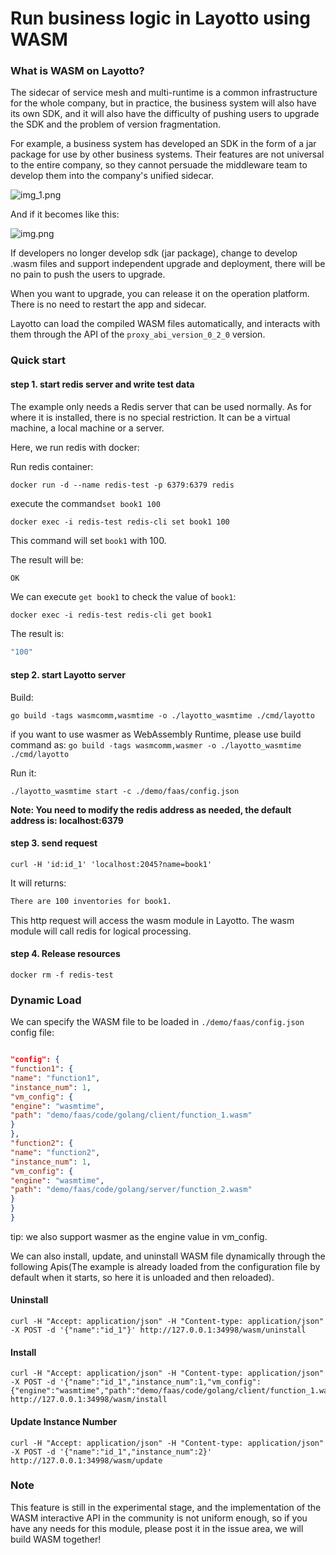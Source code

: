 # Run business logic in Layotto using WASM

### What is WASM on Layotto?
The sidecar of service mesh and multi-runtime is a common infrastructure for the whole company, but in practice, the business system will also have its own SDK, and it will also have the difficulty of pushing users to upgrade the SDK and the problem of version fragmentation.

For example, a business system has developed an SDK in the form of a jar package for use by other business systems. Their features are not universal to the entire company, so they cannot persuade the middleware team to develop them into the company's unified sidecar.

![img_1.png](/img/wasm/img_1.png)

And if it becomes like this:

![img.png](/img/wasm/img.png)

If developers no longer develop sdk (jar package), change to develop .wasm files and support independent upgrade and deployment, there will be no pain to push the users to upgrade.

When you want to upgrade, you can release it on the operation platform. There is no need to restart the app and sidecar.

Layotto can load the compiled WASM files automatically, and interacts with them through the API of the `proxy_abi_version_0_2_0` version.

### Quick start

#### step 1. start redis server and write test data

The example only needs a Redis server that can be used normally. As for where it is installed, there is no special restriction. It can be a virtual machine, a local machine or a server.

Here, we run redis with docker:

Run redis container:

```shell
docker run -d --name redis-test -p 6379:6379 redis
```

execute the command`set book1 100`

```shell
docker exec -i redis-test redis-cli set book1 100
```

This command will set `book1` with 100.

The result will be:

```bash
OK
```

We can execute `get book1` to check the value of `book1`:

```shell
docker exec -i redis-test redis-cli get book1
```

The result is:

```bash
"100"
```

#### step 2. start Layotto server
Build:

```shell @if.not.exist layotto_wasmtime
go build -tags wasmcomm,wasmtime -o ./layotto_wasmtime ./cmd/layotto
```

if you want to use wasmer as WebAssembly Runtime, please use build command as: `go build -tags wasmcomm,wasmer -o ./layotto_wasmtime ./cmd/layotto`

Run it:

```shell @background
./layotto_wasmtime start -c ./demo/faas/config.json
```

**Note: You need to modify the redis address as needed, the default address is: localhost:6379**

#### step 3. send request

```shell
curl -H 'id:id_1' 'localhost:2045?name=book1'
```

It will returns:

```bash
There are 100 inventories for book1.
```


This http request will access the wasm module in Layotto. The wasm module will call redis for logical processing.

#### step 4. Release resources

```shell
docker rm -f redis-test
```

### Dynamic Load

We can specify the WASM file to be loaded in `./demo/faas/config.json` config file:

```json

"config": {
"function1": {
"name": "function1",
"instance_num": 1,
"vm_config": {
"engine": "wasmtime",
"path": "demo/faas/code/golang/client/function_1.wasm"
}
},
"function2": {
"name": "function2",
"instance_num": 1,
"vm_config": {
"engine": "wasmtime",
"path": "demo/faas/code/golang/server/function_2.wasm"
}
}
}

```

tip: we also support wasmer as the engine value in vm_config.

We can also install, update, and uninstall WASM file dynamically through the following Apis(The example is already loaded from the configuration file by default when it starts, so here it is unloaded and then reloaded).

#### Uninstall

```shell
curl -H "Accept: application/json" -H "Content-type: application/json" -X POST -d '{"name":"id_1"}' http://127.0.0.1:34998/wasm/uninstall
```

#### Install

```shell
curl -H "Accept: application/json" -H "Content-type: application/json" -X POST -d '{"name":"id_1","instance_num":1,"vm_config":{"engine":"wasmtime","path":"demo/faas/code/golang/client/function_1.wasm"}}' http://127.0.0.1:34998/wasm/install
```

#### Update Instance Number

```shell
curl -H "Accept: application/json" -H "Content-type: application/json" -X POST -d '{"name":"id_1","instance_num":2}' http://127.0.0.1:34998/wasm/update
```

### Note

This feature is still in the experimental stage, and the implementation of the WASM interactive API in the community is not uniform enough, so if you have any needs for this module, please post it in the issue area, we will build WASM together!